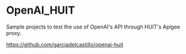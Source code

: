 # OpenAI_HUIT

Sample projects to test the use of OpenAI's API through HUIT's Apigee proxy.

https://github.com/garciadelcastillo/openai-huit